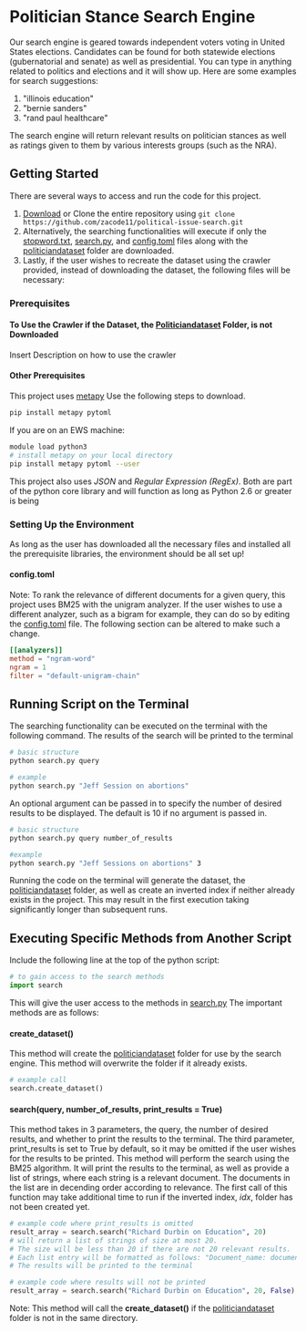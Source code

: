# Politician Stance Search Engine
Our search engine is geared towards independent voters voting in United States elections.
Candidates can be found for both statewide elections (gubernatorial and senate) as well as presidential.
You can type in anything related to politics and elections and it will show up. Here are some examples for search suggestions:
1. "illinois education"
2. "bernie sanders"
3. "rand paul healthcare"

The search engine will return relevant results on politician stances as well as ratings given to them by various
interests groups (such as the NRA).

## Getting Started
There are several ways to access and run the code for this project.
1. [Download](https://github.com/zacode11/political-issue-search/archive/master.zip) or Clone the entire repository using `git clone https://github.com/zacode11/political-issue-search.git`
2. Alternatively, the searching functionalities will execute if only the [stopword.txt](https://github.com/zacode11/political-issue-search/blob/master/stopwords.txt), [search.py](https://github.com/zacode11/political-issue-search/blob/master/search.py), and [config.toml](https://github.com/zacode11/political-issue-search/blob/master/config.toml) files along with the [politiciandataset](https://github.com/zacode11/political-issue-search/blob/master/politiciandataset) folder are downloaded.
3. Lastly, if the user wishes to recreate the dataset using the crawler provided, instead of downloading the dataset, the following files will be necessary:

### Prerequisites
#### To Use the Crawler if the Dataset, the  [Politiciandataset](https://github.com/zacode11/political-issue-search/blob/master/politiciandataset) Folder, is not Downloaded
Insert Description on how to use the crawler

#### Other Prerequisites
This project uses [metapy](https://github.com/meta-toolkit/metapy) Use the following steps to download.
```bash
pip install metapy pytoml
```
If you are on an EWS machine:
```bash
module load python3
# install metapy on your local directory
pip install metapy pytoml --user
```
This project also uses *JSON* and *Regular Expression (RegEx)*. Both are part of the python core library and will function as long as Python 2.6 or greater is being

### Setting Up the Environment
As long as the user has downloaded all the necessary files and installed all the prerequisite libraries, the environment should be all set up!

#### config.toml
Note: To rank the relevance of different documents for a given query, this project uses BM25 with the unigram analyzer. If the user wishes to use a different analyzer, such as a bigram for example, they can do so by editing the [config.toml](https://github.com/zacode11/political-issue-search/blob/master/config.toml) file. The following section can be altered to make such a change.
```toml
[[analyzers]]
method = "ngram-word"
ngram = 1
filter = "default-unigram-chain"
```

## Running Script on the Terminal
The searching functionality can be executed on the terminal with the following command. The results of the search will be printed to the terminal
```bash
# basic structure
python search.py query

# example
python search.py "Jeff Session on abortions"
```
An optional argument can be passed in to specify the number of desired results to be displayed. The default is 10 if no argument is passed in.
```bash
# basic structure
python search.py query number_of_results

#example
python search.py "Jeff Sessions on abortions" 3
```

Running the code on the terminal will generate the dataset, the [politiciandataset](https://github.com/zacode11/political-issue-search/blob/master/politiciandataset) folder, as well as create an inverted index if neither already exists in the project. This may result in the first execution taking significantly longer than subsequent runs.



## Executing Specific Methods from Another Script
Include the following line at the top of the python script:
```python
# to gain access to the search methods
import search
```
This will give the user access to the methods in [search.py](https://github.com/zacode11/political-issue-search/blob/master/search.py)
The important methods are as follows:
#### create_dataset()
This method will create the [politiciandataset](https://github.com/zacode11/political-issue-search/blob/master/politiciandataset) folder for use by the search engine. This method will overwrite the folder if it already exists.
```python
# example call
search.create_dataset()
```

#### search(query, number_of_results, print_results = True)
This method takes in 3 parameters, the query, the number of desired results, and whether to print the results to the terminal. The third parameter, print_results is set to True by default, so it may be omitted if the user wishes for the results to be printed. This method will perform the search using the BM25 algorithm. It will print the results to the terminal, as well as provide a list of strings, where each string is a relevant document. The documents in the list are in decending order according to relevance. The first call of this function may take additional time to run if the inverted index, *idx*, folder has not been created yet.

```python
# example code where print_results is omitted
result_array = search.search("Richard Durbin on Education", 20)
# will return a list of strings of size at most 20.
# The size will be less than 20 if there are not 20 relevant results.
# Each list entry will be formatted as follows: "Document_name: document_content"
# The results will be printed to the terminal

# example code where results will not be printed
result_array = search.search("Richard Durbin on Education", 20, False)
```
Note: This method will call the **create_dataset()** if the [politiciandataset](https://github.com/zacode11/political-issue-search/blob/master/politiciandataset) folder is not in the same directory.
